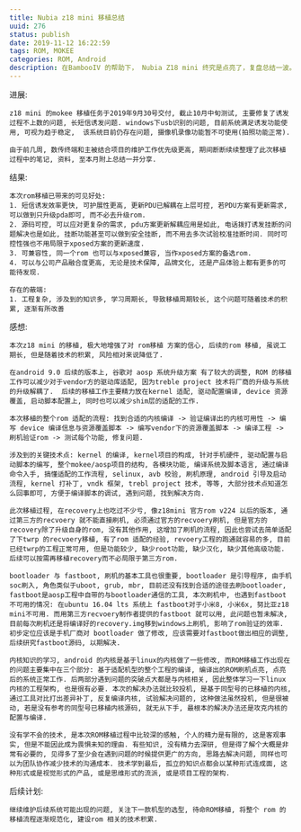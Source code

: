 ```yaml
---
title: Nubia z18 mini 移植总结
uuid: 276
status: publish
date: 2019-11-12 16:22:59
tags: ROM, MOKEE
categories: ROM, Android
description: 在BambooIV 的帮助下， Nubia Z18 mini 终究是点亮了，复盘总结一波。
---
```


进展: 

    z18 mini 的mokee 移植任务于2019年9月30号交付, 截止10月中旬测试, 主要修复了诱发过程不上数的问题, 长短信诱发问题. windows下usb识别的问题, 目前系统满足诱发功能使用, 可视为趋于稳定,  该系统目前仍存在问题, 摄像机录像功能暂不可使用(拍照功能正常). 

    由于前几周, 数传终端和主被结合项目的维护工作优先级更高, 期间断断续续整理了此次移植过程中的笔记, 资料, 至本月附上总结一并分享. 

结果: 

    本次rom移植已带来的可见好处: 
    1. 短信诱发效率更快, 可护展性更高, 更新PDU已解耦在上层可控, 若PDU方案有更新需求, 可以做到只升级pda即可, 而不必去升级rom. 
    2. 源码可控, 可以应对更复杂的需求, pdu方案更新解耦应用是如此, 电话拨打诱发挂断的问题解决也是如此, 挂断功能甚至可以做到安全挂断, 而不用去多次试验校准挂断时间. 同时可控性强也不用局限于xposed方案的更新速度. 
    3. 可兼容性, 同一个rom 也可以与xposed兼容, 当作xposed方案的备选rom. 
    4. 可以与公司产品融合度更高, 无论是技术保障, 品牌文化, 还是产品体验上都有更多的可能待发现. 

    存在的蔽端:
    1. 工程复杂, 涉及到的知识多, 学习周期长, 导致移植周期较长, 这个问题可随着技术的积累, 逐渐有所改善

感想:
    
    本次z18 mini 的移植, 极大地增强了对 rom移植 方案的信心, 后续的rom 移植, 虽说工期长, 但是随着技术的积累, 风险相对来说降低了. 

    在android 9.0 后续的版本上, 谷歌对 aosp 系统升级方案 有了较大的调整, ROM 的移植工作可以减少对于vendor方的驱动库适配, 因为treble project 技术将厂商的升级与系统的升级解耦了.  后续的移植工作主要精力放在kernel 适配, 驱动配置编译, device 资源覆盖, 启动脚本配置上, 同时也可以减少shim层的适配的工作. 

    本次移植的整个rom 适配的流程: 找到合适的内核编译 -> 验证编译出的内核可用性 -> 编写 device 编译信息与资源覆盖脚本 -> 编写vendor下的资源覆盖脚本 -> 编译工程 -> 刷机验证rom -> 测试每个功能, 修复问题. 

    涉及到的关键技术点: kernel 的编译, kernel项目的构成, 针对手机硬件, 驱动配置与启动脚本的编写, 整个mokee/aosp项目的结构, 各模块功能, 编译系统及脚本语言, 通过编译命令入手, 搞懂适配的工作流程, selinux, avb 校验, 刷机原理, android 引导及启动流程, kernel 打补丁, vndk 框架, trebl project 技术, 等等, 大部分技术点知道怎么回事即可, 方便于编译脚本的调试, 遇到问题, 找到解决方向. 

    此次移植过程, 在recovery上也吃过不少亏, 像z18mini 官方rom v224 以后的版本, 通过第三方的recvoery 就不能直接刷机, 必须通过官方的recvoery刷机, 但是官方的recovery除了升级自身的rom, 没有其他作用, 这增加了刷机的流程, 因此也尝试去简单适配了下twrp 的recvoery移植, 有了rom 适配的经验, revoery工程的跑通就容易的多, 目前已经twrp的工程正常可用, 但是功能较少, 缺少root功能, 缺少汉化, 缺少其他高级功能. 后续可以按需再移植recovery而不必局限于第三方rom. 

    bootloader 与 fastboot, 刷机的基本工具也很重要, bootloader 是引导程序, 由手机soc刷入, 角色类似于uboot, grub, mbr, 目前还没有找到合适的途径去刷bootloader, fastboot是aosp工程中自带的与bootloader通信的工具, 本次刷机中, 也遇到fastboot 不可用的情况: 在ubuntu 16.04 lts 系统上 fastboot对于小米8, 小米6x, 努比亚z18 mini不可用. 而用第三方recvoery制作者提供的fastboot 就可以用, 此问题也暂未解决, 目前每次刷机还是将编译好的recovery.img移到windows上刷机, 影响了rom验证的效率. 初步定位应该是手机厂商对 bootloader 做了修改, 应该需要对fastboot做出相应的调整, 后续研究fastboot源码, 以期解决.  

    内核知识的学习, android 的内核是基于linux的内核做了一些修改, 而ROM移植工作出现在的问题主要集中在三个部分: 基于适配机型的整个工程的编译, 编译出的ROM刷机点亮, 点亮后的系统正常工作. 后两部分遇到问题的突破点大都是与内核相关, 因此整体学习一下linux内核的工程架构, 也是很有必要. 本次的解决办法就比较投机, 是基于同型号的已移植的内核, 通过工具对比打出差异补丁, 反复编译内核, 试验解决问题的, 这种做法虽然投机, 但是很被动, 若是没有参考的同型号已移植内核源码, 就无从下手, 最根本的解决办法还是攻克内核的配置与编译. 

    没有学不会的技术, 是本次ROM移植过程中比较深的感触, 个人的精力是有限的, 这是客观事实, 但是不能因此成为畏惧未知的理由. 有些知识, 没有精力去深研, 但是得了解个大概是非常有必要的, 见得多了至少会在遇到问题的时候提供更广的方向, 思路去解决问题, 同样也可以为团队协作减少技术的沟通成本. 技术学到最后, 孤立的知识点都会以某种形式连成面, 这种形式或是视觉形式的产品, 或是思维形式的流派, 或是项目工程的架构. 

后续计划:

    继续维护后续系统可能出现的问题, 关注下一款机型的选型, 待命ROM移植, 将整个 rom 的移植流程逐渐规范化, 建设rom 相关的技术积累. 
